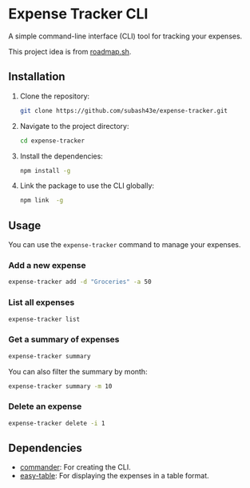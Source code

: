# Expense Tracker CLI

A simple command-line interface (CLI) tool for tracking your expenses.

This project idea is from [roadmap.sh](https://roadmap.sh/projects/expense-tracker).

## Installation

1.  Clone the repository:
    ```bash
    git clone https://github.com/subash43e/expense-tracker.git
    ```
2.  Navigate to the project directory:
    ```bash
    cd expense-tracker
    ```
3.  Install the dependencies:
    ```bash
    npm install -g
    ```
4.  Link the package to use the CLI globally:
    ```bash
    npm link  -g
    ```

## Usage

You can use the `expense-tracker` command to manage your expenses.

### Add a new expense

```bash
expense-tracker add -d "Groceries" -a 50
```

### List all expenses

```bash
expense-tracker list
```

### Get a summary of expenses

```bash
expense-tracker summary
```

You can also filter the summary by month:

```bash
expense-tracker summary -m 10
```

### Delete an expense

```bash
expense-tracker delete -i 1
```

## Dependencies

*   [commander](https://www.npmjs.com/package/commander): For creating the CLI.
*   [easy-table](https://www.npmjs.com/package/easy-table): For displaying the expenses in a table format.
